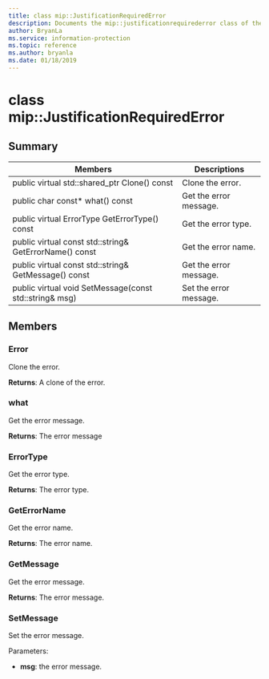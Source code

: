 ```yaml
---
title: class mip::JustificationRequiredError 
description: Documents the mip::justificationrequirederror class of the Microsoft Information Protection (MIP) SDK.
author: BryanLa
ms.service: information-protection
ms.topic: reference
ms.author: bryanla
ms.date: 01/18/2019
---
```


# class mip::JustificationRequiredError 
  
## Summary
 Members                        | Descriptions                                
--------------------------------|---------------------------------------------
public virtual std::shared_ptr<Error> Clone() const  |  Clone the error.
public char const* what() const  |  Get the error message.
public virtual ErrorType GetErrorType() const  |  Get the error type.
public virtual const std::string& GetErrorName() const  |  Get the error name.
public virtual const std::string& GetMessage() const  |  Get the error message.
public virtual void SetMessage(const std::string& msg)  |  Set the error message.
  
## Members
  
### Error
Clone the error.

  
**Returns**: A clone of the error.
  
### what
Get the error message.

  
**Returns**: The error message
  
### ErrorType
Get the error type.

  
**Returns**: The error type.
  
### GetErrorName
Get the error name.

  
**Returns**: The error name.
  
### GetMessage
Get the error message.

  
**Returns**: The error message.
  
### SetMessage
Set the error message.

Parameters:  
* **msg**: the error message.

